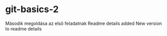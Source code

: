 # git-basics-2
Második megoldása az első feladatnak 
Readme details added
New version to readme details
